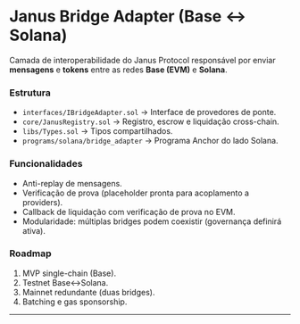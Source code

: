 # Janus Bridge Adapter (Base ↔ Solana)

Camada de interoperabilidade do Janus Protocol responsável por enviar **mensagens** e **tokens** entre as redes **Base (EVM)** e **Solana**.

### Estrutura
- `interfaces/IBridgeAdapter.sol` → Interface de provedores de ponte.
- `core/JanusRegistry.sol` → Registro, escrow e liquidação cross-chain.
- `libs/Types.sol` → Tipos compartilhados.
- `programs/solana/bridge_adapter` → Programa Anchor do lado Solana.

### Funcionalidades
- Anti-replay de mensagens.
- Verificação de prova (placeholder pronta para acoplamento a providers).
- Callback de liquidação com verificação de prova no EVM.
- Modularidade: múltiplas bridges podem coexistir (governança definirá ativa).

### Roadmap
1. MVP single-chain (Base).
2. Testnet Base↔Solana.
3. Mainnet redundante (duas bridges).
4. Batching e gas sponsorship.

---
